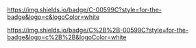https://img.shields.io/badge/C-00599C?style=for-the-badge&logo=c&logoColor=white

https://img.shields.io/badge/C%2B%2B-00599C?style=for-the-badge&logo=c%2B%2B&logoColor=white


